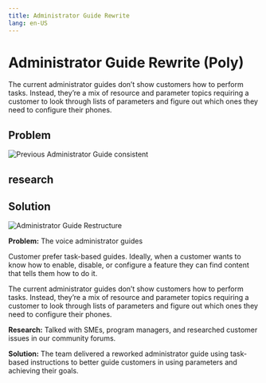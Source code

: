 ```yaml
---
title: Administrator Guide Rewrite
lang: en-US
---
```


# Administrator Guide Rewrite (Poly)

The current administrator guides don’t show customers how to perform tasks. Instead, they’re a mix of resource and parameter topics requiring a customer to look through lists of parameters and figure out which ones they need to configure their phones.

## Problem


![Previous Administrator Guide consistent](https://chriskpeterson.github.io/vuepress2/public/admin-guide-rewrite/Artboard-2.png)


## research


## Solution

![Administrator Guide Restructure](https://chriskpeterson.github.io/vuepress2/public/admin-guide-rewrite/admin-guide-restructure.png)




**Problem:**
The voice administrator guides

Customer prefer task-based guides. Ideally, when a customer wants to know how to enable, disable, or configure a feature they can find content that tells them how to do it.

The current administrator guides don’t show customers how to perform tasks. Instead, they’re a mix of resource and parameter topics requiring a customer to look through lists of parameters and figure out which ones they need to configure their phones.


**Research:**
Talked with SMEs, program managers, and researched customer issues in our community forums.

**Solution:**
The team delivered a reworked administrator guide using task-based instructions to better guide customers in using parameters and achieving their goals.
